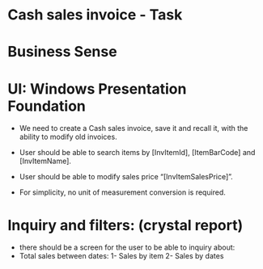 # Cash sales invoice - Task
# Business Sense

# UI: Windows Presentation Foundation

* We need to create a Cash sales invoice, save it and recall it, with the ability to modify old invoices.

* User should be able to search items by [InvItemId], [ItemBarCode] and [InvItemName].

* User should be able to modify sales price “[InvItemSalesPrice]”.

* For simplicity, no unit of measurement conversion is required.

# Inquiry and filters: (crystal report) 

* there should be a screen for the user to be able to inquiry about: 
* Total sales between dates:
1- Sales by item
2- Sales by dates
